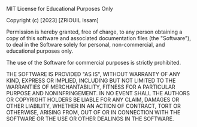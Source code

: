 MIT License for Educational Purposes Only

Copyright (c) [2023] [ZRIOUIL Issam]

Permission is hereby granted, free of charge, to any person obtaining a copy
of this software and associated documentation files (the "Software"), to deal
in the Software solely for personal, non-commercial, and educational purposes only. 

The use of the Software for commercial purposes is strictly prohibited.

THE SOFTWARE IS PROVIDED "AS IS", WITHOUT WARRANTY OF ANY KIND, EXPRESS OR
IMPLIED, INCLUDING BUT NOT LIMITED TO THE WARRANTIES OF MERCHANTABILITY,
FITNESS FOR A PARTICULAR PURPOSE AND NONINFRINGEMENT. IN NO EVENT SHALL THE
AUTHORS OR COPYRIGHT HOLDERS BE LIABLE FOR ANY CLAIM, DAMAGES OR OTHER
LIABILITY, WHETHER IN AN ACTION OF CONTRACT, TORT OR OTHERWISE, ARISING FROM,
OUT OF OR IN CONNECTION WITH THE SOFTWARE OR THE USE OR OTHER DEALINGS IN THE
SOFTWARE.